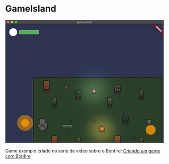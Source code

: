 # GameIsland

![](https://github.com/RafaelBarbosatec/game_island/blob/main/imgs/print.png)

Game exemplo criado na serie de video sobre o Bonfire: [Criando um game com Bonfire](https://www.youtube.com/watch?v=Qv4ma-YHlHw&list=PLv1_7bM0w6JPkMd3X2FF_TNbDrbChRCV7)
